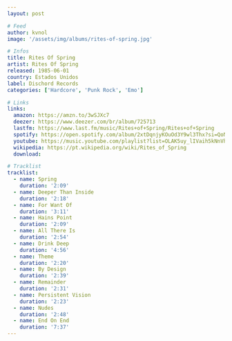 ```yaml
---
layout: post

# Feed
author: kvnol
image: '/assets/img/albums/rites-of-spring.jpg'

# Infos
title: Rites Of Spring
artist: Rites Of Spring
released: 1985-06-01
country: Estados Unidos
label: Dischord Records
categories: ['Hardcore', 'Punk Rock', 'Emo']

# Links
links:
  amazon: https://amzn.to/3wSJXc7
  deezer: https://www.deezer.com/br/album/725713
  lastfm: https://www.last.fm/music/Rites+of+Spring/Rites+of+Spring
  spotify: https://open.spotify.com/album/2xtDqnjyKOuOd3Y9wl3Thx?si=QoNpQZtjTnmCZROd6Stt5A
  youtube: https://music.youtube.com/playlist?list=OLAK5uy_lIVaih5kNnVhUzCM6rP61XJmA3qwCa5ek
  wikipedia: https://pt.wikipedia.org/wiki/Rites_of_Spring
  download:

# Tracklist
tracklist:
  - name: Spring
    duration: '2:09'
  - name: Deeper Than Inside
    duration: '2:18'
  - name: For Want Of
    duration: '3:11'
  - name: Hains Point
    duration: '2:09'
  - name: All There Is
    duration: '2:54'
  - name: Drink Deep
    duration: '4:56'
  - name: Theme
    duration: '2:20'
  - name: By Design
    duration: '2:39'
  - name: Remainder
    duration: '2:31'
  - name: Persistent Vision
    duration: '2:23'
  - name: Nudes
    duration: '2:48'
  - name: End On End
    duration: '7:37'
---
```

